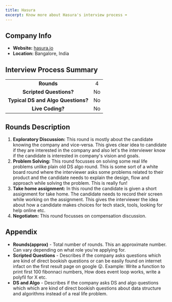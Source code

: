 ```yaml
---
title: Hasura
excerpt: Know more about Hasura's interview process ➡️
---
```

## Company Info
- **Website:** [hasura.io](https://hasura.io/)
- **Location:** Bangalore, India

## Interview Process Summary
|                                    |       |
| :--------------------------------: | :---: |
|             **Rounds**             |   4   |
|      **Scripted Questions?**       |  No   |
| **Typical DS and Algo Questions?** |  No   |
|          **Live Coding?**          |  No   |

## Rounds Description
1. **Exploratory Discussion:** This round is mostly about the candidate knowing the company and vice-versa. This gives clear idea to candidate if they are interested in the company and also let's the interviewer know if the candidate is interested in company's vision and goals.
2. **Problem Solving:** This round focusses on solving some real life problems unlike plain old DS algo round. This is some sort of a white board round where the interviewer asks some problems related to their product and the candidate needs to explain the design, flow and approach while solving the problem. This is really fun!
3. **Take home assignment:** In this round the candidate is given a short assignment for take home. The candidate needs to record their screen while working on the assignment. This gives the interviewer the idea about how a candidate makes choices for tech stack, tools, looking for help online etc.
4. **Negotiaton:** This round focusses on compensation discussion.

## Appendix
- **Rounds(approx)** - Total number of rounds. This an approximate number. Can vary depending on what role you're applying for.
- **Scripted Questions** - Describes if the company asks questions which are kind of direct bookish questions or can be easily found on internet infact on the first result page on google 😛. Example: Write a function to print first 100 fibonnaci numbers, How does event loop works, write a polyfil for X etc.
- **DS and Algo** - Describes if the company asks DS and algo questions which which are kind of direct bookish questions about data structure and algorithms instead of a real life problem.